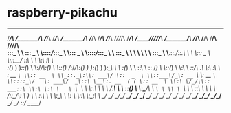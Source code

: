 raspberry-pikachu
=================
 ______    ________   ______   ______    _______   ______   ______    ______    __  __     ______   ________  ___   ___   ________   ______   ___   ___   __  __      
/_____/\  /_______/\ /_____/\ /_____/\ /_______/\ /_____/\ /_____/\  /_____/\  /_/\/_/\   /_____/\ /_______/\/___/\/__/\ /_______/\ /_____/\ /__/\ /__/\ /_/\/_/\     
\:::_ \ \ \::: _  \ \\::::_\/_\:::_ \ \\::: _  \ \\::::_\/_\:::_ \ \ \:::_ \ \ \ \ \ \ \  \:::_ \ \\__.::._\/\::.\ \\ \ \\::: _  \ \\:::__\/ \::\ \\  \ \\:\ \:\ \    
 \:(_) ) )_\::(_)  \ \\:\/___/\\:(_) \ \\::(_)  \/_\:\/___/\\:(_) ) )_\:(_) ) )_\:\_\ \ \  \:(_) \ \  \::\ \  \:: \/_) \ \\::(_)  \ \\:\ \  __\::\/_\ .\ \\:\ \:\ \   
  \: __ `\ \\:: __  \ \\_::._\:\\: ___\/ \::  _  \ \\::___\/_\: __ `\ \\: __ `\ \\::::_\/   \: ___\/  _\::\ \__\:. __  ( ( \:: __  \ \\:\ \/_/\\:: ___::\ \\:\ \:\ \  
   \ \ `\ \ \\:.\ \  \ \ /____\:\\ \ \    \::(_)  \ \\:\____/\\ \ `\ \ \\ \ `\ \ \ \::\ \    \ \ \   /__\::\__/\\: \ )  \ \ \:.\ \  \ \\:\_\ \ \\: \ \\::\ \\:\_\:\ \ 
    \_\/ \_\/ \__\/\__\/ \_____\/ \_\/     \_______\/ \_____\/ \_\/ \_\/ \_\/ \_\/  \__\/     \_\/   \________\/ \__\/\__\/  \__\/\__\/ \_____\/ \__\/ \::\/ \_____\/
